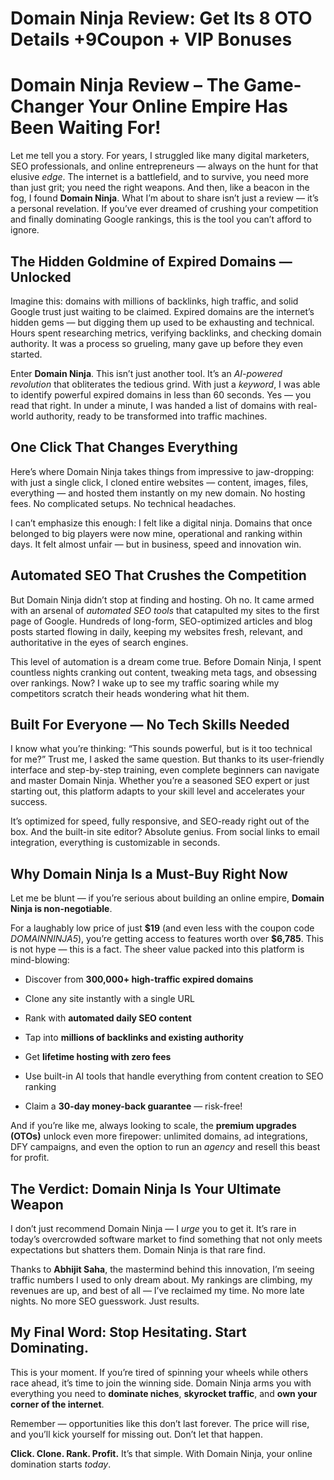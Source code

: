 # Domain Ninja Review: Get Its 8 OTO Details +9Coupon + VIP Bonuses
<h1 class="" data-start="169" data-end="250">Domain Ninja Review – The Game-Changer Your Online Empire Has Been Waiting For!</h1>
<p class="" data-start="252" data-end="796">Let me tell you a story. For years, I struggled like many digital marketers, SEO professionals, and online entrepreneurs — always on the hunt for that elusive <em data-start="411" data-end="417">edge</em>. The internet is a battlefield, and to survive, you need more than just grit; you need the right weapons. And then, like a beacon in the fog, I found <strong data-start="568" data-end="584">Domain Ninja</strong>. What I’m about to share isn’t just a review — it’s a personal revelation. If you’ve ever dreamed of crushing your competition and finally dominating Google rankings, this is the tool you can’t afford to ignore.</p>

<h2 class="" data-start="798" data-end="850">The Hidden Goldmine of Expired Domains — Unlocked</h2>
<p class="" data-start="852" data-end="1226">Imagine this: domains with millions of backlinks, high traffic, and solid Google trust just waiting to be claimed. Expired domains are the internet’s hidden gems — but digging them up used to be exhausting and technical. Hours spent researching metrics, verifying backlinks, and checking domain authority. It was a process so grueling, many gave up before they even started.</p>
<p class="" data-start="1228" data-end="1596">Enter <strong data-start="1234" data-end="1250">Domain Ninja</strong>. This isn’t just another tool. It’s an <em data-start="1290" data-end="1313">AI-powered revolution</em> that obliterates the tedious grind. With just a <em data-start="1362" data-end="1371">keyword</em>, I was able to identify powerful expired domains in less than 60 seconds. Yes — you read that right. In under a minute, I was handed a list of domains with real-world authority, ready to be transformed into traffic machines.</p>

<h2 class="" data-start="1598" data-end="1634">One Click That Changes Everything</h2>
<p class="" data-start="1636" data-end="1906">Here’s where Domain Ninja takes things from impressive to jaw-dropping: with just a single click, I cloned entire websites — content, images, files, everything — and hosted them instantly on my new domain. No hosting fees. No complicated setups. No technical headaches.</p>
<p class="" data-start="1908" data-end="2128">I can’t emphasize this enough: I felt like a digital ninja. Domains that once belonged to big players were now mine, operational and ranking within days. It felt almost unfair — but in business, speed and innovation win.</p>

<h2 class="" data-start="2130" data-end="2175">Automated SEO That Crushes the Competition</h2>
<p class="" data-start="2177" data-end="2518">But Domain Ninja didn’t stop at finding and hosting. Oh no. It came armed with an arsenal of <em data-start="2270" data-end="2291">automated SEO tools</em> that catapulted my sites to the first page of Google. Hundreds of long-form, SEO-optimized articles and blog posts started flowing in daily, keeping my websites fresh, relevant, and authoritative in the eyes of search engines.</p>
<p class="" data-start="2520" data-end="2790">This level of automation is a dream come true. Before Domain Ninja, I spent countless nights cranking out content, tweaking meta tags, and obsessing over rankings. Now? I wake up to see my traffic soaring while my competitors scratch their heads wondering what hit them.</p>

<h2 class="" data-start="2792" data-end="2837">Built For Everyone — No Tech Skills Needed</h2>
<p class="" data-start="2839" data-end="3221">I know what you’re thinking: “This sounds powerful, but is it too technical for me?” Trust me, I asked the same question. But thanks to its user-friendly interface and step-by-step training, even complete beginners can navigate and master Domain Ninja. Whether you’re a seasoned SEO expert or just starting out, this platform adapts to your skill level and accelerates your success.</p>
<p class="" data-start="3223" data-end="3428">It’s optimized for speed, fully responsive, and SEO-ready right out of the box. And the built-in site editor? Absolute genius. From social links to email integration, everything is customizable in seconds.</p>

<h2 class="" data-start="3430" data-end="3473">Why Domain Ninja Is a Must-Buy Right Now</h2>
<p class="" data-start="3475" data-end="3580">Let me be blunt — if you’re serious about building an online empire, <strong data-start="3544" data-end="3578">Domain Ninja is non-negotiable</strong>.</p>
<p class="" data-start="3582" data-end="3827">For a laughably low price of just <strong data-start="3616" data-end="3623">$19</strong> (and even less with the coupon code <em data-start="3660" data-end="3674">DOMAINNINJA5</em>), you’re getting access to features worth over <strong data-start="3722" data-end="3732">$6,785</strong>. This is not hype — this is a fact. The sheer value packed into this platform is mind-blowing:</p>

<ul data-start="3829" data-end="4216">
 	<li class="" data-start="3829" data-end="3886">
<p class="" data-start="3831" data-end="3886">Discover from <strong data-start="3845" data-end="3886">300,000+ high-traffic expired domains</strong></p>
</li>
 	<li class="" data-start="3887" data-end="3931">
<p class="" data-start="3889" data-end="3931">Clone any site instantly with a single URL</p>
</li>
 	<li class="" data-start="3932" data-end="3975">
<p class="" data-start="3934" data-end="3975">Rank with <strong data-start="3944" data-end="3975">automated daily SEO content</strong></p>
</li>
 	<li class="" data-start="3976" data-end="4035">
<p class="" data-start="3978" data-end="4035">Tap into <strong data-start="3987" data-end="4035">millions of backlinks and existing authority</strong></p>
</li>
 	<li class="" data-start="4036" data-end="4077">
<p class="" data-start="4038" data-end="4077">Get <strong data-start="4042" data-end="4077">lifetime hosting with zero fees</strong></p>
</li>
 	<li class="" data-start="4078" data-end="4161">
<p class="" data-start="4080" data-end="4161">Use built-in AI tools that handle everything from content creation to SEO ranking</p>
</li>
 	<li class="" data-start="4162" data-end="4216">
<p class="" data-start="4164" data-end="4216">Claim a <strong data-start="4172" data-end="4203">30-day money-back guarantee</strong> — risk-free!</p>
</li>
</ul>
<p class="" data-start="4218" data-end="4449">And if you’re like me, always looking to scale, the <strong data-start="4270" data-end="4297">premium upgrades (OTOs)</strong> unlock even more firepower: unlimited domains, ad integrations, DFY campaigns, and even the option to run an <em data-start="4407" data-end="4415">agency</em> and resell this beast for profit.</p>

<h2 class="" data-start="4451" data-end="4503">The Verdict: Domain Ninja Is Your Ultimate Weapon</h2>
<p class="" data-start="4505" data-end="4718">I don’t just recommend Domain Ninja — I <em data-start="4545" data-end="4551">urge</em> you to get it. It’s rare in today’s overcrowded software market to find something that not only meets expectations but shatters them. Domain Ninja is that rare find.</p>
<p class="" data-start="4720" data-end="4987">Thanks to <strong data-start="4730" data-end="4746">Abhijit Saha</strong>, the mastermind behind this innovation, I’m seeing traffic numbers I used to only dream about. My rankings are climbing, my revenues are up, and best of all — I’ve reclaimed my time. No more late nights. No more SEO guesswork. Just results.</p>

<h2 class="" data-start="4989" data-end="5041">My Final Word: Stop Hesitating. Start Dominating.</h2>
<p class="" data-start="5043" data-end="5299">This is your moment. If you’re tired of spinning your wheels while others race ahead, it’s time to join the winning side. Domain Ninja arms you with everything you need to <strong data-start="5215" data-end="5234">dominate niches</strong>, <strong data-start="5236" data-end="5257">skyrocket traffic</strong>, and <strong data-start="5263" data-end="5298">own your corner of the internet</strong>.</p>
<p class="" data-start="5301" data-end="5441">Remember — opportunities like this don’t last forever. The price will rise, and you’ll kick yourself for missing out. Don’t let that happen.</p>
<p class="" data-start="5443" data-end="5550"><strong data-start="5443" data-end="5474">Click. Clone. Rank. Profit.</strong> It’s that simple. With Domain Ninja, your online domination starts <em data-start="5542" data-end="5549">today</em>.</p>
